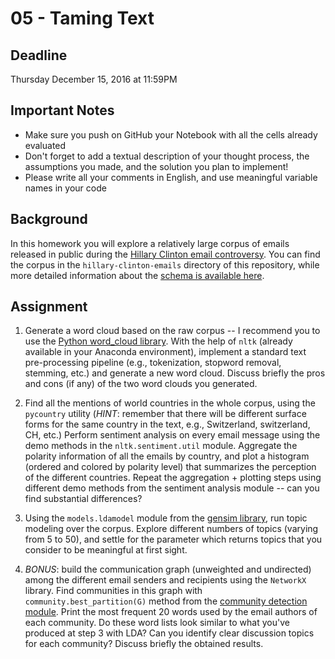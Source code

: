 # 05 - Taming Text

## Deadline
Thursday December 15, 2016 at 11:59PM

## Important Notes
* Make sure you push on GitHub your Notebook with all the cells already evaluated
* Don't forget to add a textual description of your thought process, the assumptions you made, and the solution
you plan to implement!
* Please write all your comments in English, and use meaningful variable names in your code

## Background
In this homework you will explore a relatively large corpus of emails released in public during the
[Hillary Clinton email controversy](https://en.wikipedia.org/wiki/Hillary_Clinton_email_controversy).
You can find the corpus in the `hillary-clinton-emails` directory of this repository, while more detailed information 
about the [schema is available here](https://www.kaggle.com/kaggle/hillary-clinton-emails).

## Assignment
1. Generate a word cloud based on the raw corpus -- I recommend you to use the [Python word_cloud library](https://github.com/amueller/word_cloud).
With the help of `nltk` (already available in your Anaconda environment), implement a standard text pre-processing 
pipeline (e.g., tokenization, stopword removal, stemming, etc.) and generate a new word cloud. Discuss briefly the pros and
cons (if any) of the two word clouds you generated.

2. Find all the mentions of world countries in the whole corpus, using the `pycountry` utility (*HINT*: remember that
there will be different surface forms for the same country in the text, e.g., Switzerland, switzerland, CH, etc.)
Perform sentiment analysis on every email message using the demo methods in the `nltk.sentiment.util` module. Aggregate 
the polarity information of all the emails by country, and plot a histogram (ordered and colored by polarity level)
that summarizes the perception of the different countries. Repeat the aggregation + plotting steps using different demo
methods from the sentiment analysis module -- can you find substantial differences?

3. Using the `models.ldamodel` module from the [gensim library](https://radimrehurek.com/gensim/index.html), run topic
modeling over the corpus. Explore different numbers of topics (varying from 5 to 50), and settle for the parameter which
returns topics that you consider to be meaningful at first sight.

4. *BONUS*: build the communication graph (unweighted and undirected) among the different email senders and recipients
using the `NetworkX` library. Find communities in this graph with `community.best_partition(G)` method from the 
[community detection module](http://perso.crans.org/aynaud/communities/index.html). Print the most frequent 20 words used
by the email authors of each community. Do these word lists look similar to what you've produced at step 3 with LDA?
Can you identify clear discussion topics for each community? Discuss briefly the obtained results.
